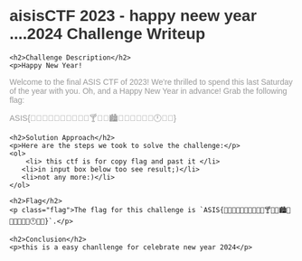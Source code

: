 <!DOCTYPE html>
<html>
<head>
    <style>
        body {
            font-family: Arial, sans-serif;
            color:##131113;
        }
        h1 {
            color: #333;
        }
        h2 {
            color: #666;
        }
        p {
            color: #999;
        }
        .flag {
            color: red;
            font-weight: bold;
        }
    </style>
</head>
<body>
    <h1>aisisCTF 2023 - happy neew year ....2024 Challenge Writeup</h1>

    <h2>Challenge Description</h2>
    <p>Happy New Year!
Welcome to the final ASIS CTF of 2023! We're thrilled to spend this last Saturday of the year with you. Oh, and a Happy New Year in advance! Grab the following flag:

ASIS{🎈🍻💃🌃🎆🎇🍾🎉🎊🍷🍸🍹🍺🏙️🍆🗻🥃🥂🕺🌉🕛🥳👯}
</p>

    <h2>Solution Approach</h2>
    <p>Here are the steps we took to solve the challenge:</p>
    <ol>
        <li> this ctf is for copy flag and past it </li>
       <li>in input box below too see result;)</li>
       <li>not any more:)</li>
    </ol>

    <h2>Flag</h2>
    <p class="flag">The flag for this challenge is `ASIS{🎈🍻💃🌃🎆🎇🍾🎉🎊🍷🍸🍹🍺🏙️🍆🗻🥃🥂🕺🌉🕛🥳👯}`.</p>

    <h2>Conclusion</h2>
    <p>this is a easy chanllenge for celebrate new year 2024</p>
</body>
</html>
